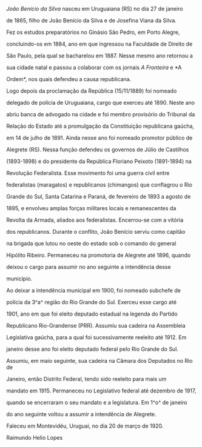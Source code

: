 

*João Benício da Silva* nasceu em Uruguaiana (RS) no dia 27 de janeiro

de 1865, filho de João Benício da Silva e de Josefina Viana da Silva.



Fez os estudos preparatórios no Ginásio São Pedro, em Porto Alegre,

concluindo-os em 1884, ano em que ingressou na Faculdade de Direito de

São Paulo, pela qual se bacharelou em 1887. Nesse mesmo ano retornou a

sua cidade natal e passou a colaborar com os jornais *A Fronteira* e *A

Ordem*, nos quais defendeu a causa republicana.



Logo depois da proclamação da República (15/11/1889) foi nomeado

delegado de polícia de Uruguaiana, cargo que exerceu até 1890. Neste ano

abriu banca de advogado na cidade e foi membro provisório do Tribunal da

Relação do Estado até a promulgação da Constituição republicana gaúcha,

em 14 de julho de 1891. Ainda nesse ano foi nomeado promotor público de

Alegrete (RS). Nessa função defendeu os governos de Júlio de Castilhos

(1893-1898) e do presidente da República Floriano Peixoto (1891-1894) na

Revolução Federalista. Esse movimento foi uma guerra civil entre

federalistas (maragatos) e republicanos (chimangos) que conflagrou o Rio

Grande do Sul, Santa Catarina e Paraná, de fevereiro de 1893 a agosto de

1895, e envolveu amplas forças militares locais e remanescentes da

Revolta da Armada, aliados aos federalistas. Encerrou-se com a vitória

dos republicanos. Durante o conflito, João Benício serviu como capitão

na brigada que lutou no oeste do estado sob o comando do general

Hipólito Ribeiro. Permaneceu na promotoria de Alegrete até 1896, quando

deixou o cargo para assumir no ano seguinte a intendência desse

município.



Ao deixar a intendência municipal em 1900, foi nomeado subchefe de

polícia da 3^a^ região do Rio Grande do Sul. Exerceu esse cargo até

1901, ano em que foi eleito deputado estadual na legenda do Partido

Republicano Rio-Grandense (PRR). Assumiu sua cadeira na Assembleia

Legislativa gaúcha, para a qual foi sucessivamente reeleito até 1912. Em

janeiro desse ano foi eleito deputado federal pelo Rio Grande do Sul.

Assumiu, em maio seguinte, sua cadeira na Câmara dos Deputados no Rio de

Janeiro, então Distrito Federal, tendo sido reeleito para mais um

mandato em 1915. Permaneceu no Legislativo federal até dezembro de 1917,

quando se encerraram o seu mandato e a legislatura. Em 1^o^ de janeiro

do ano seguinte voltou a assumir a intendência de Alegrete.



Faleceu em Montevidéu, Uruguai, no dia 20 de março de 1920.



Raimundo Helio Lopes



